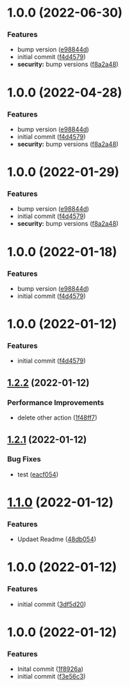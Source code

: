 # 1.0.0 (2022-06-30)


### Features

* bump version ([e98844d](https://github.com/makaanneo/joplin-plugin-template/commit/e98844d9afd948d88e511757324ad76cf6d1c57d))
* initial commit ([f4d4579](https://github.com/makaanneo/joplin-plugin-template/commit/f4d45798a44fdd2b3ce4e2f53819cd1e0b589291))
* **security:** bump versions ([f8a2a48](https://github.com/makaanneo/joplin-plugin-template/commit/f8a2a48fa18600313007c5acd4f848ba70f630fa))

# 1.0.0 (2022-04-28)


### Features

* bump version ([e98844d](https://github.com/makaanneo/joplin-plugin-template/commit/e98844d9afd948d88e511757324ad76cf6d1c57d))
* initial commit ([f4d4579](https://github.com/makaanneo/joplin-plugin-template/commit/f4d45798a44fdd2b3ce4e2f53819cd1e0b589291))
* **security:** bump versions ([f8a2a48](https://github.com/makaanneo/joplin-plugin-template/commit/f8a2a48fa18600313007c5acd4f848ba70f630fa))

# 1.0.0 (2022-01-29)


### Features

* bump version ([e98844d](https://github.com/makaanneo/joplin-plugin-template/commit/e98844d9afd948d88e511757324ad76cf6d1c57d))
* initial commit ([f4d4579](https://github.com/makaanneo/joplin-plugin-template/commit/f4d45798a44fdd2b3ce4e2f53819cd1e0b589291))
* **security:** bump versions ([f8a2a48](https://github.com/makaanneo/joplin-plugin-template/commit/f8a2a48fa18600313007c5acd4f848ba70f630fa))

# 1.0.0 (2022-01-18)


### Features

* bump version ([e98844d](https://github.com/makaanneo/joplin-plugin-template/commit/e98844d9afd948d88e511757324ad76cf6d1c57d))
* initial commit ([f4d4579](https://github.com/makaanneo/joplin-plugin-template/commit/f4d45798a44fdd2b3ce4e2f53819cd1e0b589291))

# 1.0.0 (2022-01-12)


### Features

* initial commit ([f4d4579](https://github.com/makaanneo/joplin-plugin-template/commit/f4d45798a44fdd2b3ce4e2f53819cd1e0b589291))

## [1.2.2](https://github.com/makaanneo/joplin-plugin-template/compare/v1.2.1...v1.2.2) (2022-01-12)


### Performance Improvements

* delete other action ([1f48ff7](https://github.com/makaanneo/joplin-plugin-template/commit/1f48ff71ecd3ca90d87abc20df738ef9766f687b))

## [1.2.1](https://github.com/makaanneo/joplin-plugin-template/compare/v1.2.0...v1.2.1) (2022-01-12)


### Bug Fixes

* test ([eacf054](https://github.com/makaanneo/joplin-plugin-template/commit/eacf054c309845e2936c1f32a7b3527ddcecfce2))

# [1.1.0](https://github.com/makaanneo/joplin-plugin-template/compare/v1.0.0...v1.1.0) (2022-01-12)


### Features

* Updaet Readme ([48db054](https://github.com/makaanneo/joplin-plugin-template/commit/48db05481171bb75002d9f7cfb59e5c08f98cbe2))

# 1.0.0 (2022-01-12)


### Features

* initial commit ([3df5d20](https://github.com/makaanneo/joplin-plugin-template/commit/3df5d205ea2f46038d501dded9d161e780c273e2))

# 1.0.0 (2022-01-12)


### Features

* Inital commit ([1f8926a](https://github.com/makaanneo/joplin-plugin-template/commit/1f8926a1597ccb5fecc9fc291d1a6bde3f4efd07))
* initial commit ([f3e56c3](https://github.com/makaanneo/joplin-plugin-template/commit/f3e56c3f21647b8fbdcbf6ddb525da75ad55ce21))

